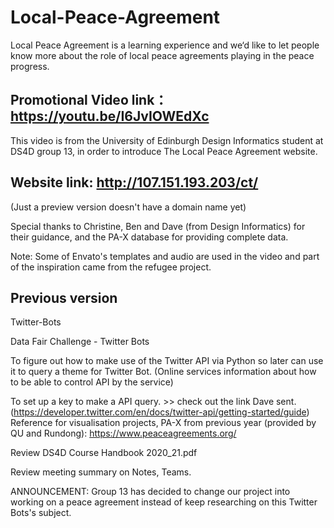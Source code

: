 # Local-Peace-Agreement

Local Peace Agreement is a learning experience and we‘d like to let people know more about the role of local peace agreements playing in the peace progress.

## Promotional Video link：https://youtu.be/I6JvIOWEdXc

This video is from the University of Edinburgh Design Informatics student at DS4D group 13, in order to introduce The Local Peace Agreement website.

## Website link: http://107.151.193.203/ct/ 

(Just a preview version doesn't have a domain name yet)

Special thanks to Christine, Ben and Dave (from Design Informatics) for their guidance, and the PA-X database for providing complete data.

Note: Some of Envato's templates and audio are used in the video and part of the inspiration came from the refugee project.


## Previous version
Twitter-Bots

Data Fair Challenge - Twitter Bots

To figure out how to make use of the Twitter API via Python so later can use it to query a theme for Twitter Bot. (Online services information about how to be able to control API by the service)

To set up a key to make a API query. >> check out the link Dave sent. (https://developer.twitter.com/en/docs/twitter-api/getting-started/guide)
Reference for visualisation projects, PA-X from previous year (provided by QU and Rundong): https://www.peaceagreements.org/

Review DS4D Course Handbook 2020_21.pdf

Review meeting summary on Notes, Teams.

ANNOUNCEMENT: Group 13 has decided to change our project into working on a peace agreement instead of keep researching on this Twitter Bots's subject. 
